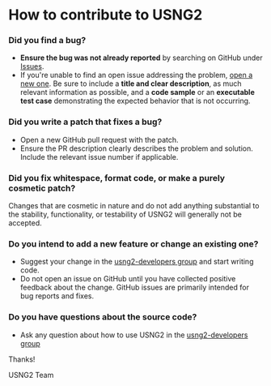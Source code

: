 # How to contribute to USNG2
### Did you find a bug?
* **Ensure the bug was not already reported** by searching on GitHub under [Issues](https://github.com/codice/usng2/issues).
* If you're unable to find an open issue addressing the problem, [open a new one](https://github.com/codice/usng2/issues/new).
Be sure to include a **title and clear description**, as much relevant information as possible, and a **code sample** or an
**executable test case** demonstrating the expected behavior that is not occurring.

### Did you write a patch that fixes a bug?
* Open a new GitHub pull request with the patch.
* Ensure the PR description clearly describes the problem and solution. Include the relevant issue number if applicable.

### Did you fix whitespace, format code, or make a purely cosmetic patch?
Changes that are cosmetic in nature and do not add anything substantial
to the stability, functionality, or testability of USNG2 will generally
not be accepted.

### Do you intend to add a new feature or change an existing one?
* Suggest your change in the [usng2-developers group](https://groups.google.com/forum/#!forum/usng2-developers)
and start writing code.
* Do not open an issue on GitHub until you have collected positive
feedback about the change. GitHub issues are primarily intended for bug
reports and fixes.

### Do you have questions about the source code?
* Ask any question about how to use USNG2 in the [usng2-developers group](https://groups.google.com/forum/#!forum/usng2-developers)

Thanks!

USNG2 Team